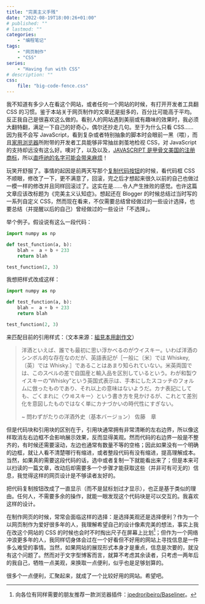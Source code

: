 ```yaml
---
title: "完美主义手残"
date: "2022-08-19T18:00:26+01:00"
# published: ""
# lastmod: ""
categories:
    - "编程笔记"
tags:
    - "网页制作"
    - "CSS"
series: 
    - "Having fun with CSS"
# description: ""
css:
    file: "big-code-fence.css"
---
```


我不知道有多少人在看这个网站，或者任何一个网站的时候，有打开开发者工具翻 CSS 的习惯。鉴于本站关于网页制作的文章还是挺多的，百分比可能高于平均。反正我自己是很喜欢这么做的。看别人的网站遇到美丽或有趣味的效果时，我必须大翻特翻，满足一下自己的好奇心，偶尔还抄走几句。至于为什么只看 CSS……因为我不会写 JavaScript，看到复杂或者特别抽象的脚本时会眼前一黑（喂），而且[家用浏览器](https://www.mozilla.org/zh-CN/firefox/)所附带的开发者工具能够非常抽丝剥茧地检视 CSS，对 JavaScript 的支持却远没有这么好。噢对了，以及以及，[JAVASCRIPT 是甲骨文美国的注册商标](https://tsdr.uspto.gov/#caseNumber=2416017&caseSearchType=US_APPLICATION&caseType=DEFAULT&searchType=statusSearch)，所以[直呼祂的名字可能会带来麻烦](https://news.ycombinator.com/item?id=16862949)！

玩笑开舒服了。事情的起因是前两天写那个[复制代码按钮](/posts/2022-08-11-hugo-copy-code-button/)的时候，看代码框 CSS 不顺眼，修改了一下，更不满意了，回滚，完之后才想起来很久以前的自己也做过一模一样的修改并且同样回滚过了。这实在是……令人产生挫败的感觉。也许这篇文章应该改标题为《完美主义认知症》。想起还在 Blogger 的时候总结过当时写的一系列自定义 CSS，然而现在看来，不仅需要总结曾经做过的一些设计选择，也要总结（并提醒以后的自己）曾经做过的一些设计「不选择」。

举个例子。假设说有这么一段代码：

```python
import numpy as np

def test_function(a, b):
    blah =  a + b + 233
    return blah

test_function(2, 3)
```

我想把样式改成这样：

```python
import numpy as np

def test_function(a, b):
    blah =  a + b + 233
    return blah

test_function(2, 3)
```

来匹配目前的引用样式：（文本来源：[組見本用創作文](https://www.type-labo.jp/Kumimihon.html)）

> 洋酒といえば、誰でも最初に思い浮かべるのがウイスキー。いわば洋酒のシンボル的な存在なのだが、英語表記が［一般に〔米〕では Whiskey,〔英〕では Whisky.］であることはあまり知られていない。米英両国では、このスペルの差で自国産と輸入品を区別しているという。わが和製ウイスキーの“Whisky”という英国式表示は、手本にしたスコッチのフォルムに倣ったものであり、それ以上の意味はないようだ。カナ表記にしても、ごくまれに〈ウヰスキー〉という書き方を見かけるが、これとて差別化を意図したものではなく単にカナづかいの時代性にすぎない。
> 
> ~ 問わずがたりの洋酒外史（基本バージョン） 佐藤　章

但是代码块和引用块的区别在于，引用块通常拥有非常清晰的左右边界，所以像这样取消左右边框不会影响展示效果，反而显得美观。然而代码的右边界一般是不整齐的，有时候还需要滚动，左边也通常有数量不等的空格；因此如果没有一个明确的边框，就让人看不清楚哪行有缩进，或者整段代码有没有缩进，提高理解成本。当然，如果真的需要这段代码的话，选中或者复制一下就能看出来了；但是本来可以扫读的一篇文章，改动后却需要多一个步骤才能获取这些（并非可有可无的）信息，我觉得这样的网页设计是不够读者友好的。

把代码复制按钮改成了一直显示（而不是鼠标划过才显示），也正是基于类似的理由。任何人，不需要多余的操作，就能一眼发现这个代码块是可以交互的。我喜欢这样的设计。

在制作网页的时候，常常会面临这样的选择：是选择美观还是选择便利？作为一个以网页制作为爱好很多年的人，我理解希望自己的设计像素完美的想法，事实上我在改这个网站的 CSS 的时候也会时不时掏出尺子在屏幕上比划[^1]；但作为一个网络冲浪更多年的人，我同样切身体会过在一个好看但不好用的网站上寻找信息是一件多么难受的事情。当然，如果网站的展现形式本身才是重点，信息是次要的，就没有这个问题了。然而对于文字型博客而言，就算不考虑其余读者，只考虑一两年后的我自己，牺牲一点美观，来换取一点便利，似乎也是足够划算的。

很多个一点便利，汇聚起来，就成了一个比较好用的网站。希望吧。

[^1]: 向各位有同样需要的朋友推荐一款浏览器插件：[jpedroribeiro/Baseliner](https://github.com/jpedroribeiro/Baseliner)。
